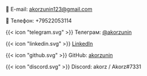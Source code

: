 📧 E-mail: <akorzunin123@gmail.com>

📱 Телефон: +79522053114

{{< icon "telegram.svg" >}} Телеграм: [@akorzunin](https://t.me/akorzunin)

{{< icon "linkedin.svg" >}} [LinkedIn](https://www.linkedin.com/in/alexey-korzunin-297b22219/)

{{< icon "github.svg" >}} GitHub: [akorzunin](https://github.com/akorzunin/)

{{< icon "discord.svg" >}} Discord: akorz / Akorz#7331
